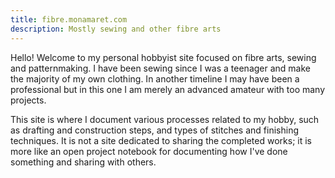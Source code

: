 ```yaml
---
title: fibre.monamaret.com 
description: Mostly sewing and other fibre arts
---
```


Hello! Welcome to my personal hobbyist site focused on fibre arts, sewing and patternmaking. I have been sewing since I was a teenager and make the majority of my own clothing. In another timeline I may have been a professional but in this one I am merely an advanced amateur with too many projects.

This site is where I document various processes related to my hobby, such as drafting and construction steps, and types of stitches and finishing techniques. It is not a site dedicated to sharing the completed works; it is more like an open project notebook for documenting how I've done something and sharing with others. 